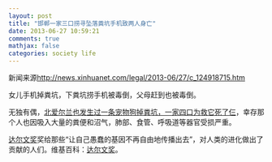 ```yaml
---
layout: post
title: "邯郸一家三口捞寻坠落粪坑手机致两人身亡"
date: 2013-06-27 10:59:21
comments: true
mathjax: false
categories: society life
---
```

新闻来源<http://news.xinhuanet.com/legal/2013-06/27/c_124918715.htm>

女儿手机掉粪坑，下粪坑捞手机被毒倒，父母赶到也被毒倒。

<!--more-->

无独有偶，[北爱尔兰也发生过一条宠物狗掉粪坑，一家四口为救它死了仨][dog_url]，幸存那个人也因吸入大量的粪便和沼气，肺部、食管、呼吸道等器官受损严重。

[达尔文奖](http://www.darwinawards.com/)奖给那些“让自己愚蠢的基因不再自由地传播出去”，对人类的进化做出了贡献的人们。维基百科：[达尔文奖](https://zh.wikipedia.org/wiki/%E8%BE%BE%E5%B0%94%E6%96%87%E5%A5%96)。

[dog_url]:http://csxb.bandao.cn/data/20120917/html/32/content_6.html
